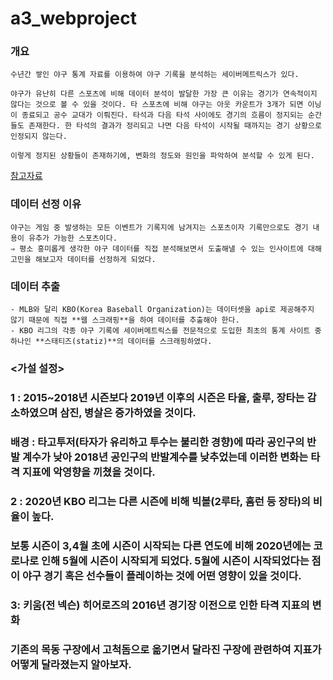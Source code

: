 # a3_webproject
### 개요
```
수년간 쌓인 야구 통계 자료를 이용하여 야구 기록을 분석하는 세이버메트릭스가 있다.

야구가 유난히 다른 스포츠에 비해 데이터 분석이 발달한 가장 큰 이유는 경기가 연속적이지 않다는 것으로 볼 수 있을 것이다. 타 스포츠에 비해 야구는 아웃 카운트가 3개가 되면 이닝이 종료되고 공수 교대가 이뤄진다. 타석과 다음 타석 사이에도 경기의 흐름이 정지되는 순간들도 존재한다. 한 타석의 결과가 정리되고 나면 다음 타석이 시작될 때까지는 경기 상황으로 인정되지 않는다. 

이렇게 정지된 상황들이 존재하기에, 변화의 정도와 원인을 파악하여 분석할 수 있게 된다.
```
[참고자료](https://about.ncsoft.com/news/article/baseball-data-analytics-21-20190718)

### 데이터 선정 이유
```
야구는 게임 중 발생하는 모든 이벤트가 기록지에 남겨지는 스포츠이자 기록만으로도 경기 내용이 유추가 가능한 스포츠이다. 
⇒ 평소 흥미롭게 생각한 야구 데이터를 직접 분석해보면서 도출해낼 수 있는 인사이트에 대해 고민을 해보고자 데이터를 선정하게 되었다.
```

### 데이터 추출
```
- MLB와 달리 KBO(Korea Baseball Organization)는 데이터셋을 api로 제공해주지 않기 때문에 직접 **웹 스크래핑**을 하여 데이터를 추출해야 한다.
- KBO 리그의 각종 야구 기록에 세이버메트릭스를 전문적으로 도입한 최초의 통계 사이트 중 하나인 **스태티즈(statiz)**의 데이터를 스크래핑하였다.
```

### <가설 설정>
### 1 :  2015~2018년 시즌보다 2019년 이후의 시즌은 타율, 출루, 장타는 감소하였으며 삼진, 병살은 증가하였을 것이다.
### 배경 : 타고투저(타자가 유리하고 투수는 불리한 경향)에 따라 공인구의 반발 계수가 낮아 2018년 공인구의 반발계수를 낮추었는데 이러한 변화는 타격 지표에 악영향을 끼쳤을 것이다.
### 2 : 2020년 KBO 리그는 다른 시즌에 비해 빅볼(2루타, 홈런 등 장타)의 비율이 높다.
 ### 보통 시즌이 3,4월 초에 시즌이 시작되는 다른 연도에 비해 2020년에는 코로나로 인해 5월에 시즌이 시작되게 되었다. 5월에 시즌이 시작되었다는 점이 야구 경기 혹은 선수들이 플레이하는 것에 어떤 영향이 있을 것이다.
### 3:  키움(전 넥슨) 히어로즈의 2016년 경기장 이전으로 인한 타격 지표의 변화
### 기존의 목동 구장에서 고척돔으로 옮기면서 달라진 구장에 관련하여 지표가 어떻게 달라졌는지 알아보자.
